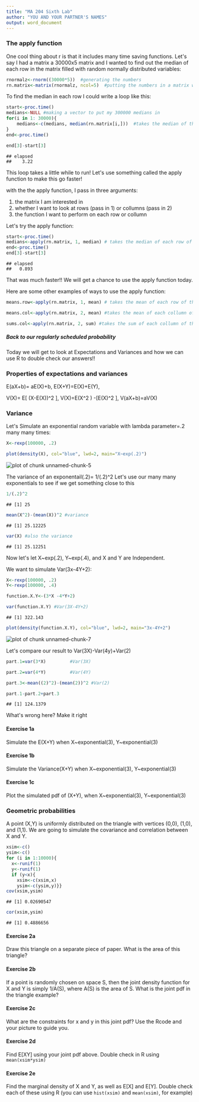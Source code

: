 ```yaml
---
title: "MA 204 Sixth Lab"
author: "YOU AND YOUR PARTNER'S NAMES"
output: word_document
---
```



### The apply function

One cool thing about r is that it includes many time saving functions.  Let's say I had a matrix a 30000x5 matrix and I wanted to find out the median of each row in the matrix filled with random normally distributed variables:


```r
rnormalz<-rnorm((30000*5))  #generating the numbers
rn.matrix<-matrix(rnormalz, ncol=5)  #putting the numbers in a matrix with 5 collumns
```

To find the median in each row I could write a loop like this:


```r
start<-proc.time()
medians<-NULL #making a vector to put my 300000 medians in
for(i in 1: 30000){
    medians<-c(medians, median(rn.matrix[i,]))  #takes the median of the ith row
}
end<-proc.time()

end[3]-start[3]
```

```
## elapsed 
##    3.22
```

This loop takes a little while to run!  Let's use something called the apply function to make this go faster!

with the the apply function, I pass in three arguments:
1.  the matrix I am interested in
2.  whether I want to look at rows (pass in 1) or collumns (pass in 2)
3.  the function I want to perform on each row or collumn

Let's try the apply function:

```r
start<-proc.time()
medians<-apply(rn.matrix, 1, median) # takes the median of each row of the rn.matrix 
end<-proc.time()
end[3]-start[3]
```

```
## elapsed 
##   0.893
```

That was much faster!! We will get a chance to use the apply function today.

Here are some other examples of ways to use the apply function:

```r
means.row<-apply(rn.matrix, 1, mean) # takes the mean of each row of the rn.matrix matrix

means.col<-apply(rn.matrix, 2, mean) #takes the mean of each collumn of the rn.matrix matrix

sums.col<-apply(rn.matrix, 2, sum) #takes the sum of each collumn of the rn.matrix matrix
```



##### Back to our regularly scheduled probability

Today we will get to look at Expectations and Variances and how we can use R to double check our answers!!

### Properties of expectations and variances

E(aX+b)= aE(X)+b, 
E(X+Y)=E(X)+E(Y), 

V(X)= E[ (X-E(X))^2 ], 
V(X)=E(X^2 ) -[E(X)^2 ], 
V(aX+b)=aV(X)

### Variance

Let's Simulate an exponential random variable with lambda parameter=.2 many many times:


```r
X<-rexp(100000, .2)

plot(density(X), col="blue", lwd=2, main="X~exp(.2)")
```

![plot of chunk unnamed-chunk-5](figure/unnamed-chunk-5-1.png) 


The variance of an exponentail(.2)= 1/(.2)^2
Let's use our many many exponentials to see if we get something close to this


```r
1/(.2)^2
```

```
## [1] 25
```

```r
mean(X^2)-(mean(X))^2 #variance
```

```
## [1] 25.12225
```

```r
var(X) #also the variance
```

```
## [1] 25.12251
```

Now let's let X~exp(.2), Y~exp(.4), and X and Y are Independent.

We want to simulate Var(3x-4Y+2):


```r
X<-rexp(100000, .2)
Y<-rexp(100000, .4)

function.X.Y<-(3*X -4*Y+2)

var(function.X.Y) #Var(3X-4Y+2)
```

```
## [1] 322.143
```

```r
plot(density(function.X.Y), col="blue", lwd=2, main="3x-4Y+2")
```

![plot of chunk unnamed-chunk-7](figure/unnamed-chunk-7-1.png) 



Let's compare our result to  Var(3X)-Var(4y)+Var(2)

```r
part.1=var(3*X)         #Var(3X)

part.2=var(4*Y)         #Var(4Y)

part.3<-mean((2)^2)-(mean(2))^2 #Var(2)

part.1-part.2+part.3
```

```
## [1] 124.1379
```

What's wrong here? Make it right


#### Exercise 1a
Simulate the E(X+Y) when X~exponential(3), Y~exponential(3)




#### Exercise 1b
Simulate the Variance(X+Y) when X~exponential(3), Y~exponential(3)



#### Exercise 1c
Plot the simulated pdf of (X+Y), when X~exponential(3), Y~exponential(3)






### Geometric probabilities

A point (X,Y) is uniformly distributed on the triangle with vertices (0,0), (1,0), and (1,1). We are going to simulate the covariance and correlation between X and Y. 


```r
xsim<-c()
ysim<-c()
for (i in 1:10000){
  x<-runif(1)
  y<-runif(1)
  if (y<x){
    xsim<-c(xsim,x)
    ysim<-c(ysim,y)}}
cov(xsim,ysim)
```

```
## [1] 0.02690547
```

```r
cor(xsim,ysim)
```

```
## [1] 0.4886656
```

#### Exercise 2a

Draw this triangle on a separate piece of paper. What is the area of this triangle?

####  Exercise 2b

If a point is randomly chosen on space S, then the joint density function for X and Y is simply 1/A(S), where A(S) is the area of S. What is the joint pdf in the triangle example?  

####  Exercise 2c

What are the constraints for x and y in this joint pdf? Use the Rcode and your picture to guide you.


####  Exercise 2d 

Find E[XY] using your joint pdf above. Double check in R using `mean(xsim*ysim)`

####  Exercise 2e

Find the marginal density of X and Y, as well as E[X] and E[Y]. Double check each of these using R (you can use `hist(xsim)` and `mean(xsim)`, for example) 



